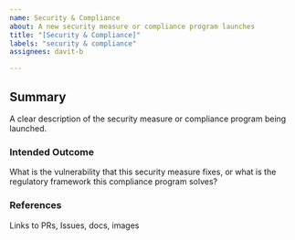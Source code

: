 ```yaml
---
name: Security & Compliance
about: A new security measure or compliance program launches
title: "[Security & Compliance]"
labels: "security & compliance"
assignees: davit-b

---
```


## Summary

A clear description of the security measure or compliance program being launched.

### Intended Outcome

What is the vulnerability that this security measure fixes, or what is the regulatory framework this compliance program solves?

### References

Links to PRs, Issues, docs, images
